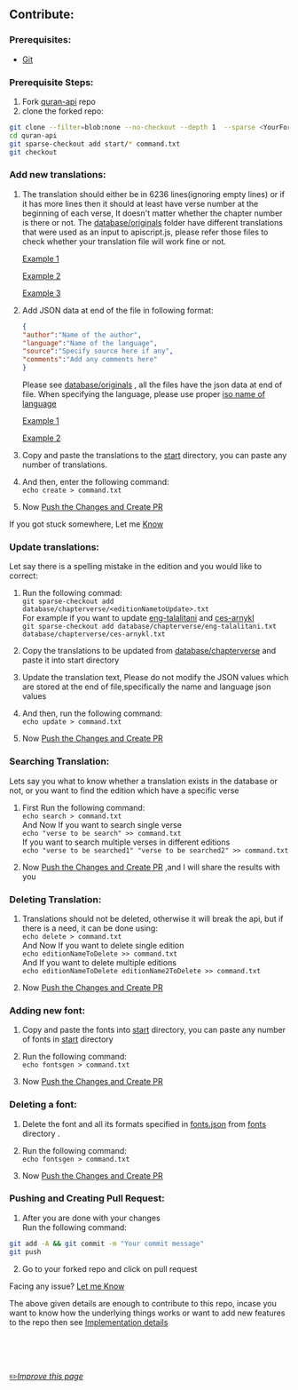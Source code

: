 ## Contribute:

### Prerequisites:

- [Git](https://git-scm.com/downloads)


### Prerequisite Steps:
1.  Fork [quran-api](https://github.com/fawazahmed0/quran-api "quran-api") repo
2.  clone the forked repo:
```bash
git clone --filter=blob:none --no-checkout --depth 1  --sparse <YourFork.git>
cd quran-api
git sparse-checkout add start/* command.txt
git checkout
```

### Add new translations:
1. The translation should either be in 6236 lines(ignoring empty lines) or if it has more lines then it should at least have verse number at the beginning of each verse, It doesn't matter whether the chapter number is there or not.
The [database/originals](https://github.com/fawazahmed0/quran-api/tree/1/database/originals "database/originals") folder have different translations that were used as an input to apiscript.js, please refer those files to check whether your translation file will work fine or not.

    [Example 1](https://raw.githubusercontent.com/fawazahmed0/quran-api/1/database/originals/quranromanurdu "Example 1")

    [Example 2](https://github.com/fawazahmed0/quran-api/blob/1/database/originals/en.itani.txt "Example 2")

    [Example 3](https://cdn.jsdelivr.net/gh/fawazahmed0/quran-api@1/database/originals/ara-quranuthmani.txt "Example 3")

2.  Add JSON data at end of the file in following format:
    ```json
    {
    "author":"Name of the author",
    "language":"Name of the language",
    "source":"Specify source here if any",
    "comments":"Add any comments here"
    }
    ```  
    Please see [database/originals](https://github.com/fawazahmed0/quran-api/tree/1/database/originals "database/originals") , all the files have the json data at end of file.
When specifying the language, please use proper [iso name of language](https://github.com/fawazahmed0/quran-api/blob/1/isocodes/iso-codes.json "iso name of language")

    [Example 1](https://github.com/fawazahmed0/quran-api/blob/af77602a92a2ea906b0dd970b4bfeb8bc79c0bc2/database/originals/en.sahih#L6238 "Example 1")

    [Example 2](https://github.com/fawazahmed0/quran-api/blob/af77602a92a2ea906b0dd970b4bfeb8bc79c0bc2/database/originals/zh.jian#L6239 "Example 2")

3. Copy and paste the translations to the [start](https://github.com/fawazahmed0/quran-api/tree/1/start "start") directory, you can paste any number of translations.

4. And then, enter the following command:<br>
`echo create > command.txt`

5. Now [Push the Changes and Create PR](#pushing-and-creating-pull-request)


If you got stuck somewhere, Let me  [Know](https://github.com/fawazahmed0/quran-api/issues/new "Know")

### Update translations:

Let say there is a spelling mistake in the edition and you would like to correct:

1. Run the following commad:<br>
`git sparse-checkout add database/chapterverse/<editionNametoUpdate>.txt`<br>
For example if you want to update [eng-talalitani](https://github.com/fawazahmed0/quran-api/blob/1/database/chapterverse/eng-talalitani.txt) and  [ces-arnykl](https://github.com/fawazahmed0/quran-api/blob/1/database/chapterverse/ces-arnykl.txt)<br>
`git sparse-checkout add database/chapterverse/eng-talalitani.txt database/chapterverse/ces-arnykl.txt`

2. Copy the translations to be updated from [database/chapterverse](https://github.com/fawazahmed0/quran-api/tree/1/database/chapterverse "database/chapterverse") and paste it into start directory

3. Update the translation text, Please do not modify the JSON values which are stored at the end of file,specifically the name and language json values

4. And then, run the following command:<br>
 `echo update > command.txt`

5. Now [Push the Changes and Create PR](#pushing-and-creating-pull-request)

### Searching Translation:

Lets say you what to know whether a translation exists in the database or not, or you want to find the edition which have a specific verse

1. First Run the following command:<br>
`echo search > command.txt`<br>
And Now If you want to search single verse<br>
`echo "verse to be search" >> command.txt`<br>
If you want to search multiple verses in different editions<br>
`echo "verse to be searched1" "verse to be searched2" >> command.txt`

2. Now [Push the Changes and Create PR](#pushing-and-creating-pull-request) ,and I will share the results with you



### Deleting Translation:
1. Translations should not be deleted, otherwise it will break the api, but if there is a need, it can be done using:<br>
`echo delete > command.txt`<br>
And Now If you want to delete single edition<br>
`echo editionNameToDelete >> command.txt`<br>
And If you want to delete multiple editions<br>
`echo editionNameToDelete editionName2ToDelete >> command.txt`

2. Now [Push the Changes and Create PR](#pushing-and-creating-pull-request)



### Adding new font:
1. Copy and paste the fonts into [start](https://github.com/fawazahmed0/quran-api/tree/1/start "start") directory, you can paste any number of fonts in [start](https://github.com/fawazahmed0/quran-api/tree/1/start "start") directory

2. Run the following command:<br>
`echo fontsgen > command.txt`

3. Now [Push the Changes and Create PR](#pushing-and-creating-pull-request)



###  Deleting a font:
1. Delete the font and all its formats specified in [fonts.json](https://cdn.jsdelivr.net/gh/fawazahmed0/quran-api@1/fonts.json "fonts.json") from [fonts](https://github.com/fawazahmed0/quran-api/tree/1/fonts "fonts") directory .

2. Run the following command:<br>
`echo fontsgen > command.txt`

3. Now [Push the Changes and Create PR](#pushing-and-creating-pull-request)


###  Pushing and Creating Pull Request:
1. After you are done with your changes<br>
Run the following command:<br>
```bash
git add -A && git commit -m "Your commit message"
git push
```


2. Go to your forked repo and click on pull request

Facing any issue? [Let me Know](https://github.com/fawazahmed0/quran-api/issues/new "Let me Know ")

The above given details are enough to contribute to this repo, incase you want to know how the underlying things works or want to add new features to the repo then see [Implementation details](https://github.com/fawazahmed0/quran-api/blob/1/Implementation.md "Implementation details")

<br>
<br>
<br>

[:pencil2:*Improve this page*](https://github.com/fawazahmed0/quran-api/edit/1/CONTRIBUTING.md)
